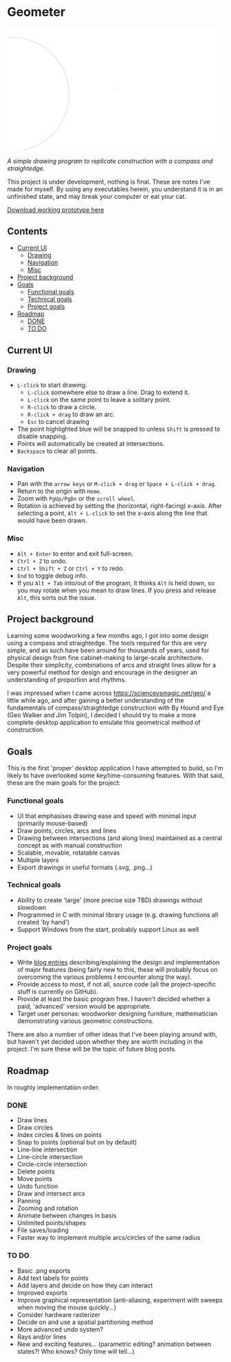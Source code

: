 # Geometer

![geometer drawing demo](geometer_v0_57_9.gif)

*A simple drawing program to replicate construction with a compass and straightedge.*

This project is under development, nothing is final. These are notes I've made for myself.
By using any executables herein, you understand it is in an unfinished state, and may break your computer or eat your cat.

[Download working prototype here](https://github.com/azmr/geometer/releases/latest)

## Contents
- [Current UI](#current-ui)
	- [Drawing](#drawing)
	- [Navigation](#navigation)
	- [Misc](#misc)
- [Project background](#project-background)
- [Goals](#goals)
	- [Functional goals](#functional-goals)
	- [Technical goals](#technical-goals)
	- [Project goals](#project-goals)
- [Roadmap](#roadmap)
	- [DONE](#done)
	- [TO DO](#to-do)

## Current UI
### Drawing
- `L-click` to start drawing.
	- `L-click` somewhere else to draw a line. Drag to extend it.
	- `L-click` on the same point to leave a solitary point.
	- `R-click` to draw a circle.
	- `R-click + drag` to draw an arc.
	- `Esc` to cancel drawing
- The point highlighted blue will be snapped to unless `Shift` is pressed to disable snapping.
- Points will automatically be created at intersections.
- `Backspace` to clear all points.

### Navigation
- Pan with the `arrow keys` or `M-click + drag` or `Space + L-click + drag`.
- Return to the origin with `Home`.
- Zoom with `PgUp/PgDn` or the `scroll wheel`.
- Rotation is achieved by setting the (horizontal, right-facing) x-axis. After selecting a point, `Alt + L-click` to set the x-axis along the line that would have been drawn.

### Misc
- `Alt + Enter` to enter and exit full-screen.
- `Ctrl + Z` to undo.
- `Ctrl + Shift + Z` or `Ctrl + Y` to redo.
- `End` to toggle debug info.
- If you `Alt + Tab` into/out of the program, it thinks `Alt` is held down, so you may rotate when you mean to draw lines. If you press and release `Alt`, this sorts out the issue.


## Project background
Learning some woodworking a few months ago, I got into some design using a compass and straightedge. The tools required for this are very simple, and as such have been around for thousands of years, used for physical design from fine cabinet-making to large-scale architecture. Despite their simplicity, combinations of arcs and straight lines allow for a very powerful method for design and encourage in the designer an understanding of proportion and rhythms.

I was impressed when I came across https://sciencevsmagic.net/geo/ a little while ago, and after gaining a better understanding of the fundamentals of compass/straightedge construction with By Hound and Eye (Geo Walker and Jim Tolpin), I decided I should try to make a more complete desktop application to emulate this geometrical method of construction.

## Goals
This is the first 'proper' desktop application I have attempted to build, so I'm likely to have overlooked some key/time-consuming features.
With that said, these are the main goals for the project:

### Functional goals
- UI that emphasises drawing ease and speed with minimal input (primarily mouse-based)
- Draw points, circles, arcs and lines
- Drawing between intersections (and along lines) maintained as a central concept as with manual construction
- Scalable, movable, rotatable canvas
- Multiple layers
- Export drawings in useful formats (.svg, .png...)

### Technical goals
- Ability to create 'large' (more precise size TBD) drawings without slowdown
- Programmed in C with minimal library usage (e.g. drawing functions all created 'by hand')
- Support Windows from the start, probably support Linux as well

### Project goals
- Write [blog entries](https://geometer.handmade.network/blog) describing/explaining the design and implementation of major features (being fairly new to this, these will probably focus on overcoming the various problems I encounter along the way).
- Provide access to most, if not all, source code (all the project-specific stuff is currently on GitHub).
- Provide at least the basic program free. I haven't decided whether a paid, 'advanced' version would be appropriate.
- Target user personas: woodworker designing furniture, mathematician demonstrating various geometric constructions.

There are also a number of other ideas that I've been playing around with, but haven't yet decided upon whether they are worth including in the project. I'm sure these will be the topic of future blog posts.

## Roadmap
In roughly implementation order:

### DONE
- Draw lines
- Draw circles
- Index circles & lines on points
- Snap to points (optional but on by default)
- Line-line intersection
- Line-circle intersection
- Circle-circle intersection
- Delete points
- Move points
- Undo function
- Draw and intersect arcs
- Panning
- Zooming and rotation
- Animate between changes in basis
- Unlimited points/shapes
- File saves/loading
- Faster way to implement multiple arcs/circles of the same radius

### TO DO
- Basic .png exports
- Add text labels for points
- Add layers and decide on how they can interact
- Improved exports
- Improve graphical representation (anti-aliasing, experiment with sweeps when moving the mouse quickly...)
- Consider hardware rasterizer
- Decide on and use a spatial partitioning method
- More advanced undo system?
- Rays and/or lines
- New and exciting features... (parametric editing? animation between states?! Who knows? Only time will tell...)
